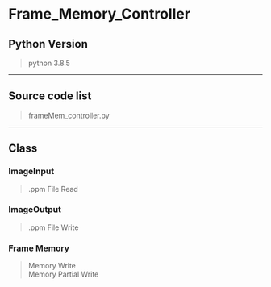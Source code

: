 # Frame_Memory_Controller

## Python Version

> python 3.8.5  
---

## Source code list  

> frameMem_controller.py  
---

## Class

### ImageInput

> .ppm File Read  

### ImageOutput

> .ppm File Write  

### Frame Memory

> Memory Write  
> Memory Partial Write  
>